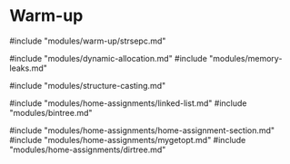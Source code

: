 # Warm-up
#include "modules/warm-up/strsepc.md"

#include "modules/dynamic-allocation.md"
#include "modules/memory-leaks.md"

#include "modules/structure-casting.md"

#include "modules/home-assignments/linked-list.md"
#include "modules/bintree.md"

#include "modules/home-assignments/home-assignment-section.md"
#include "modules/home-assignments/mygetopt.md"
#include "modules/home-assignments/dirtree.md"

